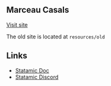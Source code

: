## Marceau Casals

[Visit site](https://marceau.casals.fr)

The old site is located at `resources/old`

## Links

- [Statamic Doc](https://statamic.dev)
- [Statamic Discord](https://statamic.com/discord)
